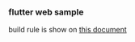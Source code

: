 ### flutter web sample
build rule is show on [this document](https://github.com/flutter/flutter_web)